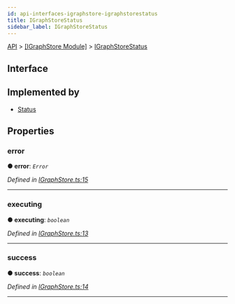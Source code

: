 ```yaml
---
id: api-interfaces-igraphstore-igraphstorestatus
title: IGraphStoreStatus
sidebar_label: IGraphStoreStatus
---
```


[API](api-readme.md) > [[IGraphStore Module]](api-modules-igraphstore-module.md) > [IGraphStoreStatus](api-interfaces-igraphstore-igraphstorestatus.md)



## Interface

## Implemented by

* [Status](api-classes-persistentmodel-status.md)


## Properties
<a id="error"></a>

###  error

**●  error**:  *`Error`* 

*Defined in [IGraphStore.ts:15](http://github.com/@besync/graphstore/packages/graphstore/src/IGraphStore.ts#L15)*





___

<a id="executing"></a>

###  executing

**●  executing**:  *`boolean`* 

*Defined in [IGraphStore.ts:13](http://github.com/@besync/graphstore/packages/graphstore/src/IGraphStore.ts#L13)*





___

<a id="success"></a>

###  success

**●  success**:  *`boolean`* 

*Defined in [IGraphStore.ts:14](http://github.com/@besync/graphstore/packages/graphstore/src/IGraphStore.ts#L14)*





___


